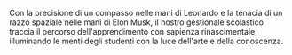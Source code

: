 Con la precisione di un compasso nelle mani di Leonardo e la tenacia di un razzo spaziale nelle mani di Elon Musk, il nostro gestionale scolastico traccia il percorso dell'apprendimento con sapienza rinascimentale, illuminando le menti degli studenti con la luce dell'arte e della conoscenza.
